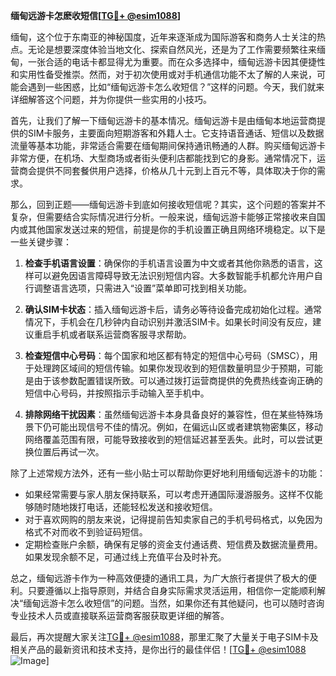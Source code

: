 **缅甸远游卡怎麽收短信[[TG💪+ @esim1088](https://t.me/s/esim1088)]**

缅甸，这个位于东南亚的神秘国度，近年来逐渐成为国际游客和商务人士关注的热点。无论是想要深度体验当地文化、探索自然风光，还是为了工作需要频繁往来缅甸，一张合适的电话卡都显得尤为重要。而在众多选择中，缅甸远游卡因其便捷性和实用性备受推崇。然而，对于初次使用或对手机通信功能不太了解的人来说，可能会遇到一些困惑，比如“缅甸远游卡怎么收短信？”这样的问题。今天，我们就来详细解答这个问题，并为你提供一些实用的小技巧。

首先，让我们了解一下缅甸远游卡的基本情况。缅甸远游卡是由缅甸本地运营商提供的SIM卡服务，主要面向短期游客和外籍人士。它支持语音通话、短信以及数据流量等基本功能，非常适合需要在缅甸期间保持通讯畅通的人群。购买缅甸远游卡非常方便，在机场、大型商场或者街头便利店都能找到它的身影。通常情况下，运营商会提供不同套餐供用户选择，价格从几十元到上百元不等，具体取决于你的需求。

那么，回到正题——缅甸远游卡到底如何接收短信呢？其实，这个问题的答案并不复杂，但需要结合实际情况进行分析。一般来说，缅甸远游卡能够正常接收来自国内或其他国家发送过来的短信，前提是你的手机设置正确且网络环境稳定。以下是一些关键步骤：

1. **检查手机语言设置**：确保你的手机语言设置为中文或者其他你熟悉的语言，这样可以避免因语言障碍导致无法识别短信内容。大多数智能手机都允许用户自行调整语言选项，只需进入“设置”菜单即可找到相关功能。

2. **确认SIM卡状态**：插入缅甸远游卡后，请务必等待设备完成初始化过程。通常情况下，手机会在几秒钟内自动识别并激活SIM卡。如果长时间没有反应，建议重启手机或者联系运营商客服寻求帮助。

3. **检查短信中心号码**：每个国家和地区都有特定的短信中心号码（SMSC），用于处理跨区域间的短信传输。如果你发现收到的短信数量明显少于预期，可能是由于该参数配置错误所致。可以通过拨打运营商提供的免费热线查询正确的短信中心号码，并按照指示手动输入至手机中。

4. **排除网络干扰因素**：虽然缅甸远游卡本身具备良好的兼容性，但在某些特殊场景下仍可能出现信号不佳的情况。例如，在偏远山区或者建筑物密集区，移动网络覆盖范围有限，可能导致接收到的短信延迟甚至丢失。此时，可以尝试更换位置后再试一次。

除了上述常规方法外，还有一些小贴士可以帮助你更好地利用缅甸远游卡的功能：

- 如果经常需要与家人朋友保持联系，可以考虑开通国际漫游服务。这样不仅能够随时随地拨打电话，还能轻松发送和接收短信。
- 对于喜欢网购的朋友来说，记得提前告知卖家自己的手机号码格式，以免因为格式不对而收不到验证码短信。
- 定期检查账户余额，确保有足够的资金支付通话费、短信费及数据流量费用。如果发现余额不足，可通过线上充值平台及时补充。

总之，缅甸远游卡作为一种高效便捷的通讯工具，为广大旅行者提供了极大的便利。只要遵循以上指导原则，并结合自身实际需求灵活运用，相信你一定能顺利解决“缅甸远游卡怎么收短信”的问题。当然，如果你还有其他疑问，也可以随时咨询专业技术人员或直接联系运营商客服获取更详细的解答。

最后，再次提醒大家关注[TG💪+ @esim1088](https://t.me/s/esim1088)，那里汇聚了大量关于电子SIM卡及相关产品的最新资讯和技术支持，是你出行的最佳伴侣！[[TG💪+ @esim1088](https://t.me/s/esim1088) ![Image](https://i.postimg.cc/4NQfJmqS/Snipaste-2025-05-13-00-14-12.png)]